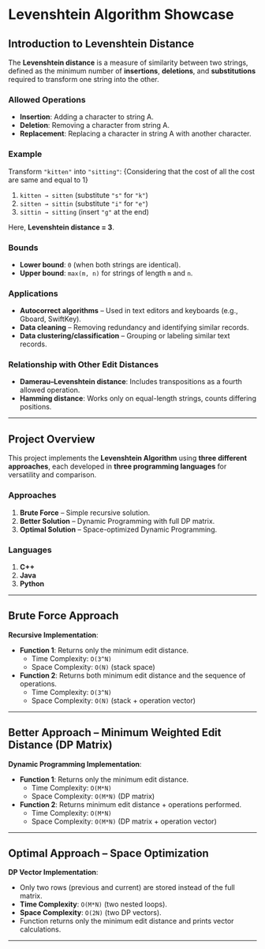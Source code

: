 # Levenshtein Algorithm Showcase  


## Introduction to Levenshtein Distance  

The **Levenshtein distance** is a measure of similarity between two strings, defined as the minimum number of **insertions**, **deletions**, and **substitutions** required to transform one string into the other.  

### Allowed Operations  
- **Insertion**: Adding a character to string A.  
- **Deletion**: Removing a character from string A.  
- **Replacement**: Replacing a character in string A with another character.  

### Example  
Transform `"kitten"` into `"sitting"`:
{Considering that the cost of all the cost are same and equal to 1}  

1. `kitten → sitten` (substitute `"s"` for `"k"`)  
2. `sitten → sittin` (substitute `"i"` for `"e"`)  
3. `sittin → sitting` (insert `"g"` at the end)  

Here, **Levenshtein distance = 3**.  

### Bounds  
- **Lower bound**: `0` (when both strings are identical).  
- **Upper bound**: `max(m, n)` for strings of length `m` and `n`.  

### Applications  
- **Autocorrect algorithms** – Used in text editors and keyboards (e.g., Gboard, SwiftKey).  
- **Data cleaning** – Removing redundancy and identifying similar records.  
- **Data clustering/classification** – Grouping or labeling similar text records.  

### Relationship with Other Edit Distances  
- **Damerau–Levenshtein distance**: Includes transpositions as a fourth allowed operation.  
- **Hamming distance**: Works only on equal-length strings, counts differing positions.  

---

## Project Overview  
This project implements the **Levenshtein Algorithm** using **three different approaches**, each developed in **three programming languages** for versatility and comparison.  

### Approaches  
1. **Brute Force** – Simple recursive solution.  
2. **Better Solution** – Dynamic Programming with full DP matrix.  
3. **Optimal Solution** – Space-optimized Dynamic Programming.  

### Languages  
1. **C++**  
2. **Java**  
3. **Python**  

---

## **Brute Force Approach**  
**Recursive Implementation**:  
- **Function 1**: Returns only the minimum edit distance.  
  - Time Complexity: `O(3^N)`  
  - Space Complexity: `O(N)` (stack space)  
- **Function 2**: Returns both minimum edit distance and the sequence of operations.  
  - Time Complexity: `O(3^N)`  
  - Space Complexity: `O(N)` (stack + operation vector)  

---

## **Better Approach – Minimum Weighted Edit Distance (DP Matrix)**  
**Dynamic Programming Implementation**:  
- **Function 1**: Returns only the minimum edit distance.  
  - Time Complexity: `O(M*N)`  
  - Space Complexity: `O(M*N)` (DP matrix)  
- **Function 2**: Returns minimum edit distance + operations performed.  
  - Time Complexity: `O(M*N)`  
  - Space Complexity: `O(M*N)` (DP matrix + operation vector)  

---

## **Optimal Approach – Space Optimization**  
**DP Vector Implementation**:  
- Only two rows (previous and current) are stored instead of the full matrix.  
- **Time Complexity**: `O(M*N)` (two nested loops).  
- **Space Complexity**: `O(2N)` (two DP vectors).  
- Function returns only the minimum edit distance and prints vector calculations.  

---